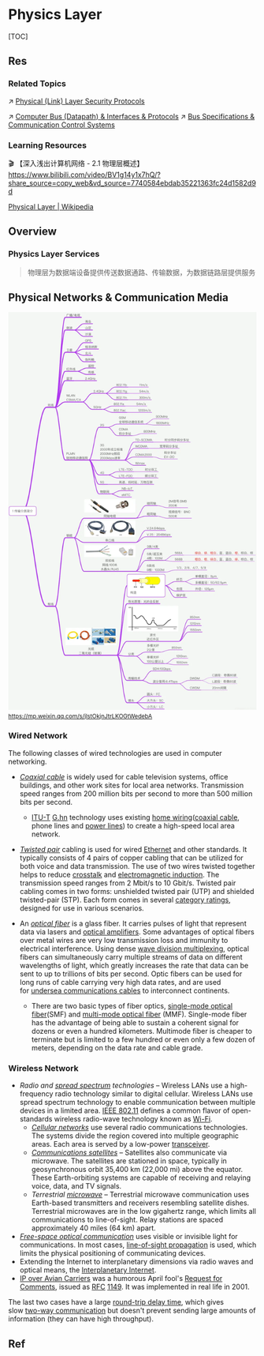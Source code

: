 # Physics Layer

[TOC]



## Res
### Related Topics
↗ [Physical (Link) Layer Security Protocols](../../../../CyberSecurity/Network%20Security/Network%20Security%20Mechanisms/🏇%20Network%20Security%20Protocol%20Stacks/🔌%20Physical%20(Link)%20Layer%20Security%20Protocols/Physical%20(Link)%20Layer%20Security%20Protocols.md)

↗ [Computer Bus (Datapath) & Interfaces & Protocols](../../../👷🏾‍♂️%20Computer%20(Host)%20System/Computer%20Architecture/Computer%20Microarchitectures%20(Computer%20Organization)%20&%20von%20Neumann%20Model/Computer%20Bus%20(Datapath)%20&%20Interfaces%20&%20Protocols/Computer%20Bus%20(Datapath)%20&%20Interfaces%20&%20Protocols.md)
↗ [Bus Specifications & Communication Control Systems](../../../👷🏾‍♂️%20Computer%20(Host)%20System/Computer%20Architecture/Computer%20Microarchitectures%20(Computer%20Organization)%20&%20von%20Neumann%20Model/Computer%20Bus%20(Datapath)%20&%20Interfaces%20&%20Protocols/📌%20Bus%20Specifications%20&%20Communication%20Control%20Systems/Bus%20Specifications%20&%20Communication%20Control%20Systems.md)


### Learning Resources
🎬 【深入浅出计算机网络 - 2.1 物理层概述】 https://www.bilibili.com/video/BV1g14y1x7hQ/?share_source=copy_web&vd_source=7740584ebdab35221363fc24d1582d9d

[Physical Layer | Wikipedia](https://en.wikipedia.org/wiki/Physical_layer)



## Overview
### Physics Layer Services
> 物理层为数据端设备提供传送数据通路、传输数据，为数据链路层提供服务



## Physical Networks & Communication Media
![](../../../../../Assets/Pics/Pasted%20image%2020240510145217.png)
<small>https://mp.weixin.qq.com/s/jlstOkjnJtrLKOGtWedebA</small>


### Wired Network
The following classes of wired technologies are used in computer networking.
- _[Coaxial cable](https://en.wikipedia.org/wiki/Coaxial_cable "Coaxial cable")_ is widely used for cable television systems, office buildings, and other work sites for local area networks. Transmission speed ranges from 200 million bits per second to more than 500 million bits per second.
	- [ITU-T](https://en.wikipedia.org/wiki/ITU-T "ITU-T") [G.hn](https://en.wikipedia.org/wiki/G.hn "G.hn") technology uses existing [home wiring](https://en.wikipedia.org/wiki/Home_wiring "Home wiring")([coaxial cable](https://en.wikipedia.org/wiki/Ethernet_over_coax "Ethernet over coax"), phone lines and [power lines](https://en.wikipedia.org/wiki/Power_line_communication "Power line communication")) to create a high-speed local area network.

- _[Twisted pair](https://en.wikipedia.org/wiki/Twisted_pair "Twisted pair")_ cabling is used for wired [Ethernet](https://en.wikipedia.org/wiki/Ethernet "Ethernet") and other standards. It typically consists of 4 pairs of copper cabling that can be utilized for both voice and data transmission. The use of two wires twisted together helps to reduce [crosstalk](https://en.wikipedia.org/wiki/Crosstalk_(electronics) "Crosstalk (electronics)") and [electromagnetic induction](https://en.wikipedia.org/wiki/Electromagnetic_induction "Electromagnetic induction"). The transmission speed ranges from 2 Mbit/s to 10 Gbit/s. Twisted pair cabling comes in two forms: unshielded twisted pair (UTP) and shielded twisted-pair (STP). Each form comes in several [category ratings](https://en.wikipedia.org/wiki/Category_cable "Category cable"), designed for use in various scenarios.

- An _[optical fiber](https://en.wikipedia.org/wiki/Optical_fiber "Optical fiber")_ is a glass fiber. It carries pulses of light that represent data via lasers and [optical amplifiers](https://en.wikipedia.org/wiki/Optical_amplifier "Optical amplifier"). Some advantages of optical fibers over metal wires are very low transmission loss and immunity to electrical interference. Using dense [wave division multiplexing](https://en.wikipedia.org/wiki/Wavelength-division_multiplexing "Wavelength-division multiplexing"), optical fibers can simultaneously carry multiple streams of data on different wavelengths of light, which greatly increases the rate that data can be sent to up to trillions of bits per second. Optic fibers can be used for long runs of cable carrying very high data rates, and are used for [undersea communications cables](https://en.wikipedia.org/wiki/Undersea_communications_cables "Undersea communications cables") to interconnect continents. 
	- There are two basic types of fiber optics, [single-mode optical fiber](https://en.wikipedia.org/wiki/Single-mode_optical_fiber "Single-mode optical fiber")(SMF) and [multi-mode optical fiber](https://en.wikipedia.org/wiki/Multi-mode_optical_fiber "Multi-mode optical fiber") (MMF). Single-mode fiber has the advantage of being able to sustain a coherent signal for dozens or even a hundred kilometers. Multimode fiber is cheaper to terminate but is limited to a few hundred or even only a few dozen of meters, depending on the data rate and cable grade.


### Wireless Network
- _Radio and [spread spectrum](https://en.wikipedia.org/wiki/Spread_spectrum "Spread spectrum") technologies_ – Wireless LANs use a high-frequency radio technology similar to digital cellular. Wireless LANs use spread spectrum technology to enable communication between multiple devices in a limited area. [IEEE 802.11](https://en.wikipedia.org/wiki/IEEE_802.11 "IEEE 802.11") defines a common flavor of open-standards wireless radio-wave technology known as [Wi-Fi](https://en.wikipedia.org/wiki/Wi-Fi "Wi-Fi").
	- _[Cellular networks](https://en.wikipedia.org/wiki/Cellular_network "Cellular network")_ use several radio communications technologies. The systems divide the region covered into multiple geographic areas. Each area is served by a low-power [transceiver](https://en.wikipedia.org/wiki/Transceiver "Transceiver").
	- _[Communications satellites](https://en.wikipedia.org/wiki/Communications_satellite "Communications satellite")_ – Satellites also communicate via microwave. The satellites are stationed in space, typically in geosynchronous orbit 35,400 km (22,000 mi) above the equator. These Earth-orbiting systems are capable of receiving and relaying voice, data, and TV signals.
	- _Terrestrial [microwave](https://en.wikipedia.org/wiki/Microwave "Microwave")_ – Terrestrial microwave communication uses Earth-based transmitters and receivers resembling satellite dishes. Terrestrial microwaves are in the low gigahertz range, which limits all communications to line-of-sight. Relay stations are spaced approximately 40 miles (64 km) apart.
- _[Free-space optical communication](https://en.wikipedia.org/wiki/Free-space_optical_communication "Free-space optical communication")_ uses visible or invisible light for communications. In most cases, [line-of-sight propagation](https://en.wikipedia.org/wiki/Line-of-sight_propagation "Line-of-sight propagation") is used, which limits the physical positioning of communicating devices.
- Extending the Internet to interplanetary dimensions via radio waves and optical means, the [Interplanetary Internet](https://en.wikipedia.org/wiki/Interplanetary_Internet "Interplanetary Internet").
- [IP over Avian Carriers](https://en.wikipedia.org/wiki/IP_over_Avian_Carriers "IP over Avian Carriers") was a humorous April fool's [Request for Comments](https://en.wikipedia.org/wiki/Request_for_Comments "Request for Comments"), issued as [RFC](https://en.wikipedia.org/wiki/RFC_(identifier) "RFC (identifier)") [1149](https://datatracker.ietf.org/doc/html/rfc1149). It was implemented in real life in 2001.

The last two cases have a large [round-trip delay time](https://en.wikipedia.org/wiki/Round-trip_delay_time "Round-trip delay time"), which gives slow [two-way communication](https://en.wikipedia.org/wiki/Two-way_communication "Two-way communication") but doesn't prevent sending large amounts of information (they can have high throughput).



## Ref

